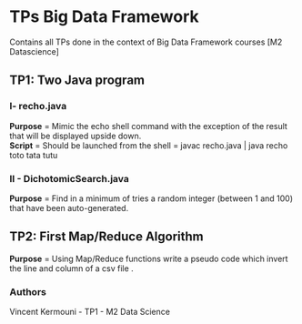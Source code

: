 # TPs Big Data Framework
Contains all TPs done in the context of Big Data Framework courses [M2 Datascience]

## TP1: Two Java program

###   I- recho.java
  
  __Purpose__ = Mimic the echo shell command with the exception of the result that will be displayed upside down.<br />
  __Script__ = Should be launched from the shell = javac recho.java | java recho toto tata tutu

###   II - DichotomicSearch.java
  
  __Purpose__ = Find in a minimum of tries a random integer (between 1 and 100) that have been auto-generated.
  

## TP2: First Map/Reduce Algorithm

__Purpose__ = Using Map/Reduce functions write a pseudo code which invert the line and column of a csv file .<br /> 

  
### Authors
Vincent Kermouni - TP1 - M2 Data Science



